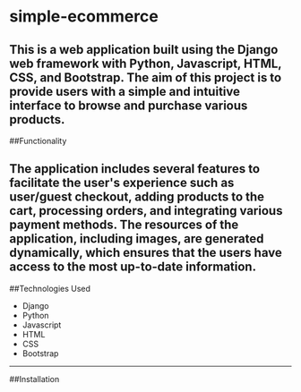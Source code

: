 # simple-ecommerce

This is a web application built using the Django web framework with Python, Javascript, HTML, CSS, and Bootstrap. The aim of this project is to provide users with a simple and intuitive interface to browse and purchase various products.
------------------
##Functionality

The application includes several features to facilitate the user's experience such as user/guest checkout, adding products to the cart, processing orders, and integrating various payment methods. The resources of the application, including images, are generated dynamically, which ensures that the users have access to the most up-to-date information.
------------------
##Technologies Used
* Django
* Python
* Javascript
* HTML
* CSS
* Bootstrap
------------------
##Installation
